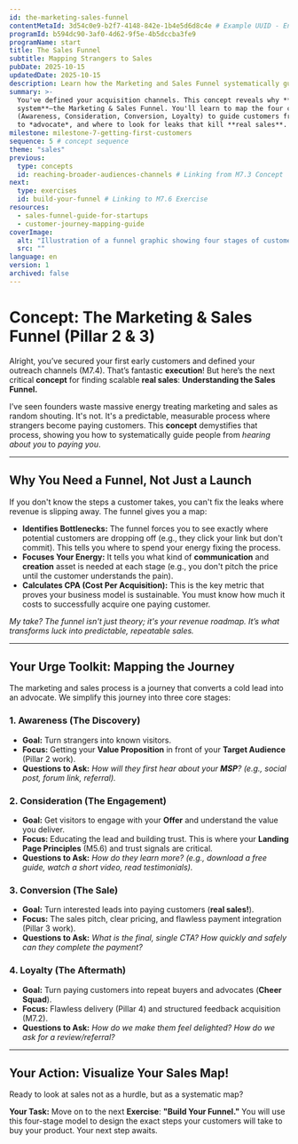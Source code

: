 ```yaml
---
id: the-marketing-sales-funnel
contentMetaId: 3d54c0e9-b2f7-4148-842e-1b4e5d6d8c4e # Example UUID - Ensure uniqueness
programId: b594dc90-3af0-4d62-9f5e-4b5dccba3fe9
programName: start
title: The Sales Funnel
subtitle: Mapping Strangers to Sales
pubDate: 2025-10-15
updatedDate: 2025-10-15
description: Learn how the Marketing and Sales Funnel systematically guides customers from initial awareness to purchase and loyalty, identifying key conversion stages and metrics.
summary: >-
  You've defined your acquisition channels. This concept reveals why **sales are a
  system**—the Marketing & Sales Funnel. You'll learn to map the four core stages
  (Awareness, Consideration, Conversion, Loyalty) to guide customers from *stranger*
  to *advocate*, and where to look for leaks that kill **real sales**.
milestone: milestone-7-getting-first-customers
sequence: 5 # concept sequence
theme: "sales"
previous:
  type: concepts
  id: reaching-broader-audiences-channels # Linking from M7.3 Concept
next:
  type: exercises
  id: build-your-funnel # Linking to M7.6 Exercise
resources:
  - sales-funnel-guide-for-startups
  - customer-journey-mapping-guide
coverImage:
  alt: "Illustration of a funnel graphic showing four stages of customer journey."
  src: ""
language: en
version: 1
archived: false
---
```

# Concept: The Marketing & Sales Funnel (Pillar 2 & 3)

Alright, you’ve secured your first early customers and defined your outreach channels (M7.4). That’s fantastic **execution**! But here’s the next critical **concept** for finding scalable **real sales**: **Understanding the Sales Funnel.**

I’ve seen founders waste massive energy treating marketing and sales as random shouting. It's not. It's a predictable, measurable process where strangers become paying customers. This **concept** demystifies that process, showing you how to systematically guide people from *hearing about you* to *paying you*.

---

## Why You Need a Funnel, Not Just a Launch

If you don't know the steps a customer takes, you can't fix the leaks where revenue is slipping away. The funnel gives you a map:

* **Identifies Bottlenecks:** The funnel forces you to see exactly where potential customers are dropping off (e.g., they click your link but don't commit). This tells you where to spend your energy fixing the process.
* **Focuses Your Energy:** It tells you what kind of **communication** and **creation** asset is needed at each stage (e.g., you don't pitch the price until the customer understands the pain).
* **Calculates CPA (Cost Per Acquisition):** This is the key metric that proves your business model is sustainable. You must know how much it costs to successfully acquire one paying customer.

*My take? The funnel isn't just theory; it's your revenue roadmap. It’s what transforms luck into predictable, repeatable sales.*

---

## Your Urge Toolkit: Mapping the Journey

The marketing and sales process is a journey that converts a cold lead into an advocate. We simplify this journey into three core stages:

### 1. Awareness (The Discovery)

* **Goal:** Turn strangers into known visitors.
* **Focus:** Getting your **Value Proposition** in front of your **Target Audience** (Pillar 2 work).
* **Questions to Ask:** *How will they first hear about your **MSP**? (e.g., social post, forum link, referral).*

### 2. Consideration (The Engagement)

* **Goal:** Get visitors to engage with your **Offer** and understand the value you deliver.
* **Focus:** Educating the lead and building trust. This is where your **Landing Page Principles** (M5.6) and trust signals are critical.
* **Questions to Ask:** *How do they learn more? (e.g., download a free guide, watch a short video, read testimonials).*

### 3. Conversion (The Sale)

* **Goal:** Turn interested leads into paying customers (**real sales!**).
* **Focus:** The sales pitch, clear pricing, and flawless payment integration (Pillar 3 work).
* **Questions to Ask:** *What is the final, single CTA? How quickly and safely can they complete the payment?*

### 4. Loyalty (The Aftermath)

* **Goal:** Turn paying customers into repeat buyers and advocates (**Cheer Squad**).
* **Focus:** Flawless delivery (Pillar 4) and structured feedback acquisition (M7.2).
* **Questions to Ask:** *How do we make them feel delighted? How do we ask for a review/referral?*

---

## Your Action: Visualize Your Sales Map!

Ready to look at sales not as a hurdle, but as a systematic map?

**Your Task:** Move on to the next **Exercise**: **"Build Your Funnel."** You will use this four-stage model to design the exact steps your customers will take to buy your product. Your next step awaits.